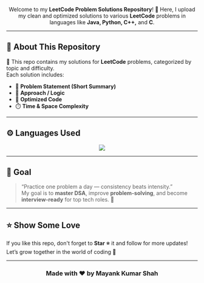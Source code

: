
<p align="center">
  Welcome to my <b>LeetCode Problem Solutions Repository</b>! 🎯  
  Here, I upload my clean and optimized solutions to various <b>LeetCode</b> problems in languages like  
  <b>Java, Python, C++,</b> and <b>C</b>.  
</p>

---

## 📘 About This Repository

🧩 This repo contains my solutions for **LeetCode** problems, categorized by topic and difficulty.  
Each solution includes:
- 🧠 **Problem Statement (Short Summary)**
- 🧾 **Approach / Logic**
- 🧮 **Optimized Code**
- ⏱️ **Time & Space Complexity**


---

## ⚙️ Languages Used

<p align="center">
  <img src="https://skillicons.dev/icons?i=java,python,cpp,c,git,github,vscode&theme=dark" />
</p>

---


## 🧠 Goal

> “Practice one problem a day — consistency beats intensity.”  
> My goal is to **master DSA**, improve **problem-solving**, and become **interview-ready** for top tech roles. 💪

---



## ⭐ Show Some Love
If you like this repo, don't forget to **Star ⭐** it and follow for more updates!  
Let’s grow together in the world of coding 🚀

---

<h3 align="center">Made with ❤️ by Mayank Kumar Shah</h3>
